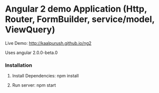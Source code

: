 # Angular 2 demo Application (Http, Router, FormBuilder, service/model, ViewQuery)

Live Demo: http://kaalpurush.github.io/ng2

Uses angular 2.0.0-beta.0

### Installation
1. Install Dependencies: npm install
	
2. Run server: npm start
